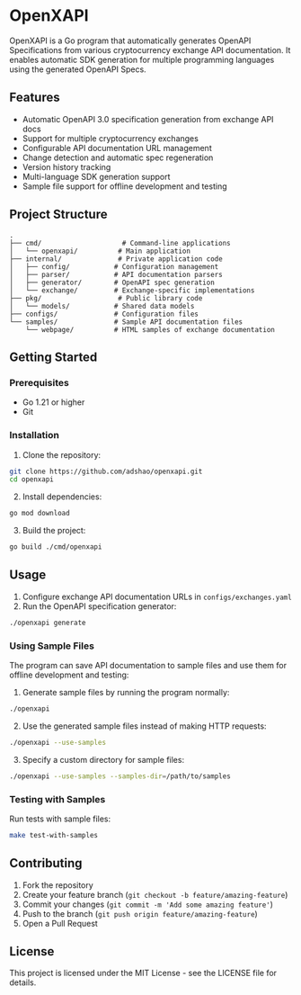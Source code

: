 # OpenXAPI

OpenXAPI is a Go program that automatically generates OpenAPI Specifications from various cryptocurrency exchange API documentation. It enables automatic SDK generation for multiple programming languages using the generated OpenAPI Specs.

## Features

- Automatic OpenAPI 3.0 specification generation from exchange API docs
- Support for multiple cryptocurrency exchanges
- Configurable API documentation URL management
- Change detection and automatic spec regeneration
- Version history tracking
- Multi-language SDK generation support
- Sample file support for offline development and testing

## Project Structure

```
.
├── cmd/                    # Command-line applications
│   └── openxapi/          # Main application
├── internal/              # Private application code
│   ├── config/           # Configuration management
│   ├── parser/           # API documentation parsers
│   ├── generator/        # OpenAPI spec generation
│   └── exchange/         # Exchange-specific implementations
├── pkg/                   # Public library code
│   └── models/           # Shared data models
├── configs/              # Configuration files
└── samples/              # Sample API documentation files
    └── webpage/          # HTML samples of exchange documentation
```

## Getting Started

### Prerequisites

- Go 1.21 or higher
- Git

### Installation

1. Clone the repository:
```bash
git clone https://github.com/adshao/openxapi.git
cd openxapi
```

2. Install dependencies:
```bash
go mod download
```

3. Build the project:
```bash
go build ./cmd/openxapi
```

## Usage

1. Configure exchange API documentation URLs in `configs/exchanges.yaml`
2. Run the OpenAPI specification generator:
```bash
./openxapi generate
```

### Using Sample Files

The program can save API documentation to sample files and use them for offline development and testing:

1. Generate sample files by running the program normally:
```bash
./openxapi
```

2. Use the generated sample files instead of making HTTP requests:
```bash
./openxapi --use-samples
```

3. Specify a custom directory for sample files:
```bash
./openxapi --use-samples --samples-dir=/path/to/samples
```

### Testing with Samples

Run tests with sample files:
```bash
make test-with-samples
```

## Contributing

1. Fork the repository
2. Create your feature branch (`git checkout -b feature/amazing-feature`)
3. Commit your changes (`git commit -m 'Add some amazing feature'`)
4. Push to the branch (`git push origin feature/amazing-feature`)
5. Open a Pull Request

## License

This project is licensed under the MIT License - see the LICENSE file for details. 